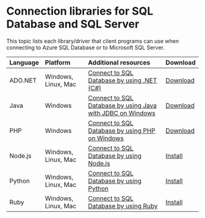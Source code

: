 <properties
	pageTitle="Connection libraries for SQL Database and SQL Server"
	description="Lists the minimum version number for each driver that client programs can use to connect to Azure SQL Database or to Microsoft SQL Server. A link is provided for version information about drivers that are released by the community rather than by Microsoft."
	services="sql-database"
	documentationCenter=""
	authors="pehteh"
	manager="jhubbard"
	editor="genemi"/>

<tags
	ms.service="sql-database"
	ms.workload="data-management"
	ms.tgt_pltfrm="na"
	ms.devlang="na"
	ms.topic="article"
	ms.date="05/03/2016"
	ms.author="pehteh"/>

# Connection libraries for SQL Database and SQL Server

This topic lists each library/driver that client programs can use when connecting to Azure SQL Database or to Microsoft SQL Server.


| Language | Platform | Additional resources | Download |
| :-- | :-- | :-- | :-- |
| ADO.NET | Windows, Linux, Mac | [Connect to SQL Database by using .NET (C#)](sql-database-develop-dotnet-simple.md) | [Download](https://msdn.microsoft.com/vstudio/aa496123.aspx) |
| Java | Windows | [Connect to SQL Database by using Java with JDBC on Windows](sql-database-develop-java-simple-windows.md) | [Download](http://go.microsoft.com/fwlink/?LinkId=245496) |
| PHP | Windows | [Connect to SQL Database by using PHP on Windows](sql-database-develop-php-simple-windows.md) | [Download](https://www.microsoft.com/download/details.aspx?id=20098) |
| Node.js | Windows, Linux, Mac | [Connect to SQL Database by using Node.js](sql-database-develop-nodejs-simple.md) | [Install](https://msdn.microsoft.com/library/mt652094.aspx) |
| Python | Windows, Linux, Mac | [Connect to SQL Database by using Python](sql-database-develop-python-simple.md) | [Install](https://msdn.microsoft.com/library/mt694094.aspx) |
| Ruby | Windows, Linux, Mac | [Connect to SQL Database by using Ruby](sql-database-develop-ruby-simple.md) | [Install](https://msdn.microsoft.com/library/mt711041.aspx) |

